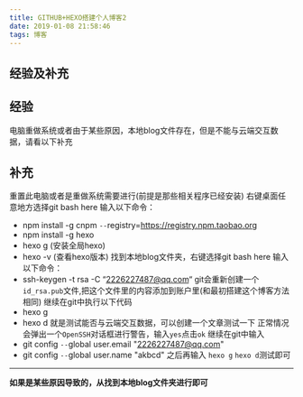 ```yaml
---
title: GITHUB+HEXO搭建个人博客2
date: 2019-01-08 21:58:46
tags: 博客
---
```

## 经验及补充
<!--more-->
## 经验
电脑重做系统或者由于某些原因，本地blog文件存在，但是不能与云端交互数据，请看以下补充
## 补充
重置此电脑或者是重做系统需要进行(前提是那些相关程序已经安装)
右键桌面任意地方选择git bash here 输入以下命令：
- npm install -g cnpm `--`registry=https://registry.npm.taobao.org
- npm install -g hexo
- hexo g (安装全局hexo)
- hexo -v (查看hexo版本)
找到本地blog文件夹，右键选择git bash here 输入以下命令：
- ssh-keygen -t rsa -C “2226227487@qq.com“
git会重新创建一个`id_rsa.pub`文件,把这个文件里的内容添加到账户里(和最初搭建这个博客方法相同)
继续在git中执行以下代码
- hexo g
- hexo d
就是测试能否与云端交互数据，可以创建一个文章测试一下
正常情况会弹出一个`OpenSSH`对话框进行警告，输入`yes`点击`ok`
继续在git中输入
- git config `--`global user.email "2226227487@qq.com"
- git config `--`global user.name "akbcd"
之后再输入
`hexo g` `hexo d`测试即可
***
**如果是某些原因导致的，从找到本地blog文件夹进行即可**